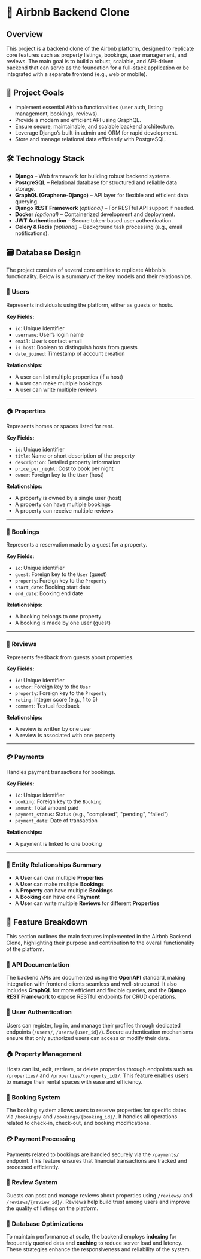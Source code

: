 # 🏡 Airbnb Backend Clone

## Overview

This project is a backend clone of the Airbnb platform, designed to replicate core features such as property listings, bookings, user management, and reviews. The main goal is to build a robust, scalable, and API-driven backend that can serve as the foundation for a full-stack application or be integrated with a separate frontend (e.g., web or mobile).

## 🌟 Project Goals

- Implement essential Airbnb functionalities (user auth, listing management, bookings, reviews).
- Provide a modern and efficient API using GraphQL.
- Ensure secure, maintainable, and scalable backend architecture.
- Leverage Django’s built-in admin and ORM for rapid development.
- Store and manage relational data efficiently with PostgreSQL.

## 🛠️ Technology Stack

- **Django** – Web framework for building robust backend systems.
- **PostgreSQL** – Relational database for structured and reliable data storage.
- **GraphQL (Graphene-Django)** – API layer for flexible and efficient data querying.
- **Django REST Framework** *(optional)* – For RESTful API support if needed.
- **Docker** *(optional)* – Containerized development and deployment.
- **JWT Authentication** – Secure token-based user authentication.
- **Celery & Redis** *(optional)* – Background task processing (e.g., email notifications).

## 🗃️ Database Design

The project consists of several core entities to replicate Airbnb's functionality. Below is a summary of the key models and their relationships.

### 🔐 Users
Represents individuals using the platform, either as guests or hosts.

**Key Fields:**
- `id`: Unique identifier
- `username`: User’s login name
- `email`: User’s contact email
- `is_host`: Boolean to distinguish hosts from guests
- `date_joined`: Timestamp of account creation

**Relationships:**
- A user can list multiple properties (if a host)
- A user can make multiple bookings
- A user can write multiple reviews

---

### 🏠 Properties
Represents homes or spaces listed for rent.

**Key Fields:**
- `id`: Unique identifier
- `title`: Name or short description of the property
- `description`: Detailed property information
- `price_per_night`: Cost to book per night
- `owner`: Foreign key to the `User` (host)

**Relationships:**
- A property is owned by a single user (host)
- A property can have multiple bookings
- A property can receive multiple reviews

---

### 📅 Bookings
Represents a reservation made by a guest for a property.

**Key Fields:**
- `id`: Unique identifier
- `guest`: Foreign key to the `User` (guest)
- `property`: Foreign key to the `Property`
- `start_date`: Booking start date
- `end_date`: Booking end date

**Relationships:**
- A booking belongs to one property
- A booking is made by one user (guest)

---

### 📝 Reviews
Represents feedback from guests about properties.

**Key Fields:**
- `id`: Unique identifier
- `author`: Foreign key to the `User`
- `property`: Foreign key to the `Property`
- `rating`: Integer score (e.g., 1 to 5)
- `comment`: Textual feedback

**Relationships:**
- A review is written by one user
- A review is associated with one property

---

### 💳 Payments
Handles payment transactions for bookings.

**Key Fields:**
- `id`: Unique identifier
- `booking`: Foreign key to the `Booking`
- `amount`: Total amount paid
- `payment_status`: Status (e.g., "completed", "pending", "failed")
- `payment_date`: Date of transaction

**Relationships:**
- A payment is linked to one booking

---

### 🔄 Entity Relationships Summary

- A **User** can own multiple **Properties**
- A **User** can make multiple **Bookings**
- A **Property** can have multiple **Bookings**
- A **Booking** can have one **Payment**
- A **User** can write multiple **Reviews** for different **Properties**

## 🧩 Feature Breakdown

This section outlines the main features implemented in the Airbnb Backend Clone, highlighting their purpose and contribution to the overall functionality of the platform.

### 📄 API Documentation
The backend APIs are documented using the **OpenAPI** standard, making integration with frontend clients seamless and well-structured. It also includes **GraphQL** for more efficient and flexible queries, and the **Django REST Framework** to expose RESTful endpoints for CRUD operations.

### 🔐 User Authentication
Users can register, log in, and manage their profiles through dedicated endpoints (`/users/`, `/users/{user_id}/`). Secure authentication mechanisms ensure that only authorized users can access or modify their data.

### 🏠 Property Management
Hosts can list, edit, retrieve, or delete properties through endpoints such as `/properties/` and `/properties/{property_id}/`. This feature enables users to manage their rental spaces with ease and efficiency.

### 📅 Booking System
The booking system allows users to reserve properties for specific dates via `/bookings/` and `/bookings/{booking_id}/`. It handles all operations related to check-in, check-out, and booking modifications.

### 💳 Payment Processing
Payments related to bookings are handled securely via the `/payments/` endpoint. This feature ensures that financial transactions are tracked and processed efficiently.

### 📝 Review System
Guests can post and manage reviews about properties using `/reviews/` and `/reviews/{review_id}/`. Reviews help build trust among users and improve the quality of listings on the platform.

### 🚀 Database Optimizations
To maintain performance at scale, the backend employs **indexing** for frequently queried data and **caching** to reduce server load and latency. These strategies enhance the responsiveness and reliability of the system.

